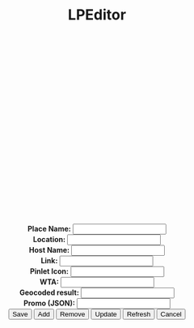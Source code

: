 
<div align="center">
<h1>LPEditor</h1>
<div id="map" style="width: 640px; height: 360px;"></div>
<br>
<form action="">
  <b>Place Name:</b>
  <input type="text" id="place">
  <br>
  <b>Location:</b>
  <input type="text" id="location">
  <br>
  <b>Host Name:</b>
  <input type="text" id="host">
  <br>
  <b>Link:</b>
  <input type="text" id="link">
  <br>
  <b>Pinlet Icon:</b>
  <input type="text" id="pinlet">
  <br>
  <b>WTA:</b>
  <input type="text" id="wta">
  <br>
  <b>Geocoded result:</b>
  <input type="text" id="town">
  <br>
  <b>Promo (JSON):</b>
  <input type="text" id="promo">
  <br>
  <button id="save" type="button">Save</button> 
  <button id="add" type="button">Add</button> 
  <button id="remove" type="button">Remove</button> 
  <button id="update" type="button">Update</button> 
  <button id="reload" type="button">Refresh</button> 
  <button id="cancel" type="button">Cancel</button>
</form>
</div>

<link rel="stylesheet" href="https://unpkg.com/leaflet@latest/dist/leaflet.css" crossorigin=""/>
<style>
  .markdown-body img {
    background-color: transparent
  }
</style>
<script src="https://unpkg.com/leaflet@latest/dist/leaflet.js" crossorigin=""></script>
<script src="editormain.js"></script>
<script src="mapads.js"></script>